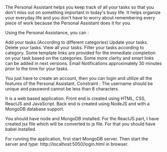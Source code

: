 The Personal Assistant helps you keep track of all your tasks so that you don't miss out on something important in today's busy life. It helps organize your everyday life and you don't have to worry about remembering every piece of work because the Personal Assistant does it for you.

Using the Personal Assistance, you can :

Add your tasks.(According to different categories)
Update your tasks.
Delete your tasks.
View all your tasks.
Filter your tasks according to category. 
Some template links are provided for the immediate completion on your task based on the categories. Some more clarity and smart links can be added in next versions.
Email Notifications approximately 30 minutes prior to the time for your tasks.

You just have to create an account, then you can login and utilize all the features of the Personal Assistant. 
Constraint : The username should be unique and password cannot be less than 8 characters.

It is a web based application. Front end is created using HTML, CSS, ReactJS and JavaScript. Back end is created using NodeJS and with a MongoDB database support.

You should have node and MongoDB installed. For the ReactJS part, I have created jsx file which will be converted to js file. For that you should have babel installed.

For running the application, first start MongoDB server. Then start the server and type: http://localhost:5050/login.html in browser.
